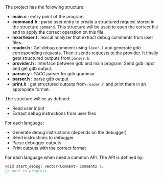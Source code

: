 The project has the following structure:

- **main.c** : entry point of the program
- **command.h** : parse user entry to create a structured request stored in the structure `command`. This structure will be used to open the correct file and to apply the correct operation on this file.
- **lexer/lexer.l** : lexical analyzer that extract debug comments from user files.
- **reader.h** : Get debug comment using `lexer.l` and generate *gdb* corresponding requests. Then it sends requests to the provider. It finally gets structured outputs from `parser.h`.
- **provider.h** : Interface between gdb and main program. Send gdb input and get gdb output.
- **parser.y** : *YACC* parser for gdb grammar.
- **parser.h** : parse gdb output
- **print.h** : get structured outputs from `reader.h` and print them in an appropiate format.


The structure will be as defined:

- Read user input
- Extract debug instructions from user files

For each language:
- Generate debug instructions (depends on the debugger)
- Send instructions to debugger
- Parse debugger outputs
- Print outputs with the correct format


For each language when need a common API.
The API is defined by:
``` C++
void start_debug( vector<Comment> comments );
// Work in progress
```